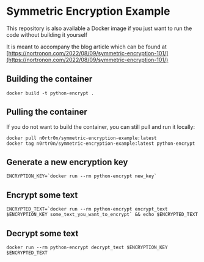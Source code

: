 # Symmetric Encryption Example

This repository is also available a Docker image if you just want to run the code without building it yourself 

It is meant to accompany the blog article which can be found at [https://nortronon.com/2022/08/09/symmetric-encryption-101/](https://nortronon.com/2022/08/09/symmetric-encryption-101/)

## Building the container
`docker build -t python-encrypt .`

## Pulling the container
If you do not want to build the container, you can still pull and run it locally:
```
docker pull n0rtr0n/symmetric-encryption-example:latest
docker tag n0rtr0n/symmetric-encryption-example:latest python-encrypt
```

## Generate a new encryption key
```
ENCRYPTION_KEY=`docker run --rm python-encrypt new_key`
```

## Encrypt some text
```
ENCRYPTED_TEXT=`docker run --rm python-encrypt encrypt_text $ENCRYPTION_KEY some_text_you_want_to_encrypt` && echo $ENCRYPTED_TEXT
```

## Decrypt some text
```
docker run --rm python-encrypt decrypt_text $ENCRYPTION_KEY $ENCRYPTED_TEXT
```
